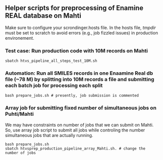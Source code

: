 ## Helper scripts for preprocessing of Enamine REAL database on Mahti
Make sure to configure your scrondinger.hosts file. In the hosts file, *tmpdir* must be set to scratch to avoid errors (e.g., job fizzled issues) in production environement.

### Test case: Run production code with 10M records on Mahti

```
sbatch htvs_pipeline_all_steps_test_10M.sh

```

### Automation: Run all SMILES records in one Enaamine Real db file (~78 M) by splitting into 10M records a file and submitting each batch job for processing each split

```
bash prepare_jobs.sh # presently, job submission is commented
```
### Array job for submitting fixed number of simultaneous jobs on Puhti/Mahti

We may have constraints on number of jobs that we can submit on Mahti. So, use array job script to submit all jobs while controling  the number simultaneous jobs that are actually running. 

```
bash prepare_jobs.sh
sbatch htvsprep_production_pipeline_array_Mahti.sh. # change the number of jobs 
```
